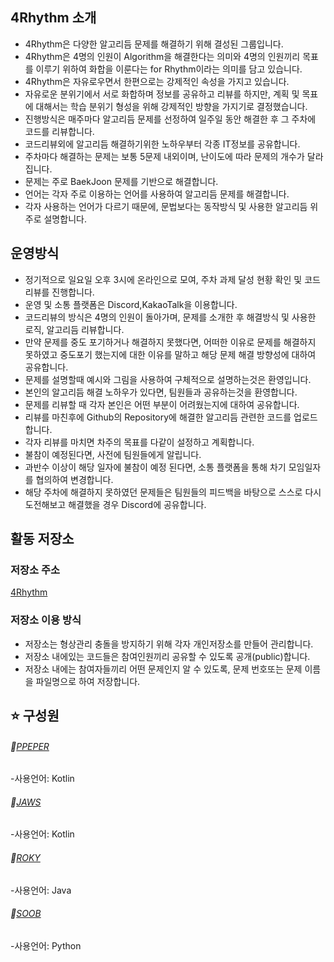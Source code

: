 ## 4Rhythm 소개

- 4Rhythm은 다양한 알고리듬 문제를 해결하기 위해 결성된 그룹입니다.
- 4Rhythm은 4명의 인원이 Algorithm을 해결한다는 의미와 4명의 인원끼리 목표를 이루기 위하여 화합을 이룬다는 for Rhythm이라는 의미를 담고 있습니다.
- 4Rhythm은 자유로우면서 한편으로는 강제적인 속성을 가지고 있습니다.
- 자유로운 분위기에서 서로 화합하며 정보를 공유하고 리뷰를 하지만, 계획 및 목표에 대해서는 학습 분위기 형성을 위해 강제적인 방향을 가지기로 결정했습니다.
- 진행방식은 매주마다 알고리듬 문제를 선정하여 일주일 동안 해결한 후 그 주차에 코드를 리뷰합니다.
- 코드리뷰외에 알고리듬 해결하기위한 노하우부터 각종 IT정보를 공유합니다.
- 주차마다 해결하는 문제는 보통 5문제 내외이며, 난이도에 따라 문제의 개수가 달라집니다.
- 문제는 주로 BaekJoon 문제를 기반으로 해결합니다.
- 언어는 각자 주로 이용하는 언어를 사용하여 알고리듬 문제를 해결합니다.
- 각자 사용하는 언어가 다르기 때문에, 문법보다는 동작방식 및 사용한 알고리듬 위주로 설명합니다.


## 운영방식

- 정기적으로 일요일 오후 3시에 온라인으로 모여, 주차 과제 달성 현황 확인 및 코드리뷰를 진행합니다.
- 운영 및 소통 플랫폼은 Discord,KakaoTalk을 이용합니다.
- 코드리뷰의 방식은 4명의 인원이 돌아가며, 문제를 소개한 후 해결방식 및 사용한 로직, 알고리듬 리뷰합니다.
- 만약 문제를 중도 포기하거나 해결하지 못했다면, 어떠한 이유로 문제를 해결하지 못하였고 중도포기 했는지에 대한 이유를 말하고 해당 문제 해결 방향성에 대하여 공유합니다.
- 문제를 설명할때 예시와 그림을 사용하여 구체적으로 설명하는것은 환영입니다.
- 본인의 알고리듬 해결 노하우가 있다면, 팀원들과 공유하는것을 환영합니다.
- 문제를 리뷰할 때 각자 본인은 어떤 부분이 어려웠는지에 대하여 공유합니다.
- 리뷰를 마친후에 Github의 Repository에 해결한 알고리듬 관련한 코드를 업로드합니다.
- 각자 리뷰를 마치면 차주의 목표를 다같이 설정하고 계획합니다.
- 불참이 예정된다면, 사전에 팀원들에게 알립니다.
- 과반수 이상이 해당 일자에 불참이 예정 된다면, 소통 플랫폼을 통해 차기 모임일자를 협의하여 변경합니다.
- 해당 주차에 해결하지 못하였던 문제들은 팀원들의 피드백을 바탕으로 스스로 다시 도전해보고 해결했을 경우 Discord에 공유합니다.

## 활동 저장소

### 저장소 주소

[4Rhythm](https://github.com/4Rhythm)

### 저장소 이용 방식

- 저장소는 형상관리 충돌을 방지하기 위해 각자 개인저장소를 만들어 관리합니다.
- 저장소 내에있는 코드들은 참여인원끼리 공유할 수 있도록 공개(public)합니다.
- 저장소 내에는 참여자들끼리 어떤 문제인지 알 수 있도록, 문제 번호또는 문제 이름을 파일명으로 하여 저장합니다.


## ⭐ 구성원 

###### 🍎[PPEPER](https://github.com/ppeper) 
-사용언어: Kotlin
###### 🍑[JAWS](https://github.com/qwqeqrqwqeqr)
-사용언어: Kotlin
###### 🍓[ROKY](https://github.com/jlal1226)
-사용언어: Java
###### 🍒[SOOB](https://github.com/Sxbxn)
-사용언어: Python


